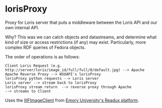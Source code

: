 # lorisProxy

Proxy for Loris server that puts a middleware between the Loris API and our own internal API.  

Why?  This was we can catch objects and datastreams, and determine what kind of size or access restrictions (if any) may exist.  Particularly, more complex RDF queries of Fedora objects.

The order of operations is as follows:
<pre><code>Client Loris Request (e.g. http://server/loris/image_id/full/full/0/default.jpg) --> Apache
Apache Reverse Proxy --> WSUAPI's lorisProxy
lorisProxy python requests --> Loris server
Loris server --> stream back to lorisProxy
lorisProxy stream return  --> reverse proxy through Apache
--> streams to Client
</code></pre>

Uses the [IIIFImageClient](https://github.com/emory-libraries/readux/blob/master/readux/books/iiif.py#L3-L110) from [Emory University's Readux platform](https://github.com/emory-libraries/readux).

